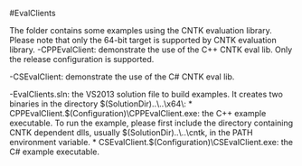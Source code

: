 #EvalClients

The folder contains some examples using the CNTK evaluation library. Please note that only the 64-bit target is supported by CNTK evaluation library.
-CPPEvalClient: demonstrate the use of the C++ CNTK eval lib. Only the release configuration is supported.  

-CSEvalClient: demonstrate the use of the C# CNTK eval lib.

-EvalClients.sln: the VS2013 solution file to build examples. It creates two binaries in the directory $(SolutionDir)..\..\x64\:
    * CPPEvalClient.$(Configuration)\CPPEvalClient.exe: the C++ example executable. To run the example, please first include the directory containing CNTK dependent dlls, usually $(SolutionDir)..\..\cntk, in the PATH environment variable.  
    * CSEvalClient.$(Configuration)\CSEvalClient.exe: the C# example executable.
